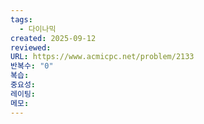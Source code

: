 ```yaml
---
tags:
  - 다이나믹
created: 2025-09-12
reviewed:
URL: https://www.acmicpc.net/problem/2133
반복수: "0"
복습:
중요성:
레이팅:
메모:
---
```

